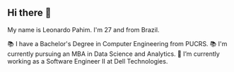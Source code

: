## Hi there 👋
My name is Leonardo Pahim. I'm 27 and from Brazil.


📚 I have a Bachelor's Degree in Computer Engineering from PUCRS.
📚 I'm currently pursuing an MBA in Data Science and Analytics.
🔭 I’m currently working as a Software Engineer II at Dell Technologies.

